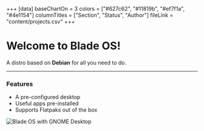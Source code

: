+++
[data]
baseChartOn = 3
colors = ["#627c62", "#11819b", "#ef7f1a", "#4e1154"]
columnTitles = ["Section", "Status", "Author"]
fileLink = "content/projects.csv"
+++

# Welcome to **Blade OS**!

A distro based on **Debian** for all you need to do.

---
### Features
* A pre-configured desktop
* Useful apps pre-installed
* Supports Flatpaks out of the box

![Blade OS with GNOME Desktop](/images/docs/v24/gnome-desktop.png)